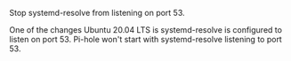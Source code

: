 Stop systemd-resolve from listening on port 53. 

One of the changes Ubuntu 20.04 LTS is systemd-resolve is configured to listen on port 53. Pi-hole won't start with systemd-resolve listening to port 53.